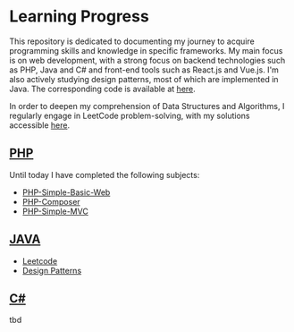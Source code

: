 # Learning Progress

This repository is dedicated to documenting my journey to acquire programming skills and knowledge in specific frameworks. My main focus is on web development, with a strong focus on backend technologies such as PHP, Java and C# and front-end tools such as React.js and Vue.js. I'm also actively studying design patterns, most of which are implemented in Java. The corresponding code is available at [here](https://github.com/vinstonsalim/learning/tree/main/JAVA/Design-Patterns).

In order to deepen my comprehension of Data Structures and Algorithms, I regularly engage in LeetCode problem-solving, with my solutions accessible [here](https://github.com/vinstonsalim/learning/tree/main/JAVA/Leetcode).

## [PHP](https://github.com/vinstonsalim/learning/tree/main/PHP/)
Until today I have completed the following subjects:
- [PHP-Simple-Basic-Web](https://github.com/vinstonsalim/learning/tree/main/PHP/php-simple-web)
- [PHP-Composer](https://github.com/vinstonsalim/learning/tree/main/PHP/php-composer)
- [PHP-Simple-MVC](https://github.com/vinstonsalim/learning/tree/main/PHP/php-simple-mvc)

## [JAVA](https://github.com/vinstonsalim/learning/tree/main/JAVA/)
- [Leetcode](https://github.com/vinstonsalim/learning/tree/main/JAVA/Leetcode)
- [Design Patterns](https://github.com/vinstonsalim/learning/tree/main/JAVA/Design-Patterns)

## [C#](https://github.com/vinstonsalim/learning/tree/main/C%23)
tbd
